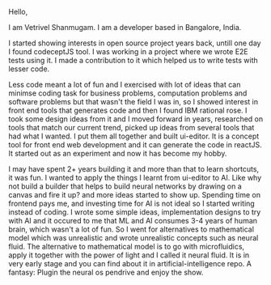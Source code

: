 
Hello,

I am Vetrivel Shanmugam. I am a developer based in Bangalore, India.

I started showing interests in open source project years back, untill one day I found codeceptJS tool. I was working in a project where we wrote E2E tests using it. I made a contribution to it which helped us to write tests with lesser code. 

Less code meant a lot of fun and I exercised with lot of ideas that can minimse coding task for business problems, computation problems and software problems but that wasn't the field I was in, so I showed interest in front end tools that generates code and then I found IBM rational rose. I took some design ideas from it and I moved forward in years, researched on tools that match our current trend, picked up ideas from several tools that had what I wanted. I put them all together and built ui-editor. It is a concept tool for front end web development and it can generate the code in reactJS. It started out as an experiment and now it has become my hobby.

I may have spent 2+ years building it and more than that to learn shortcuts, it was fun. I wanted to apply the things I learnt from ui-editor to AI. Like why not build a builder that helps to build neural networks by drawing on a canvas and fire it up? and more ideas started to show up. Spending time on frontend pays me, and investing time for AI is not ideal so I started writing instead of coding. I wrote some simple ideas, implementation designs to try with AI and it occured to me that ML and AI consumes 3-4 years of human brain, which wasn't a lot of fun. So I went for alternatives to mathematical model which was unrealistic and wrote unrealistic concepts such as neural fluid. The alternative to mathematical model is to go with microfluidics, apply it together with the power of light and I called it neural fluid. It is in very early stage and you can find about it in artificial-intelligence repo.  A fantasy: Plugin the neural os pendrive and enjoy the show.

